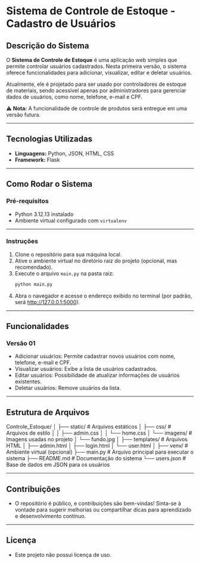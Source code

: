 # Sistema de Controle de Estoque - Cadastro de Usuários  

## Descrição do Sistema  
O **Sistema de Controle de Estoque** é uma aplicação web simples que permite controlar usuários cadastrados. Nesta primeira versão, o sistema oferece funcionalidades para adicionar, visualizar, editar e deletar usuários.  

Atualmente, ele é projetado para ser usado por controladores de estoque de materiais, sendo acessível apenas por administradores para gerenciar dados de usuários, como nome, telefone, e-mail e CPF.  

⚠️ **Nota:** A funcionalidade de controle de produtos será entregue em uma versão futura.  

---

## Tecnologias Utilizadas  
- **Linguagens:** Python, JSON, HTML, CSS  
- **Framework:** Flask  

---

## Como Rodar o Sistema  
### Pré-requisitos  
- Python 3.12.13 instalado  
- Ambiente virtual configurado com `virtualenv`  

---

### Instruções  
1. Clone o repositório para sua máquina local.  
2. Ative o ambiente virtual no diretório raiz do projeto (opcional, mas recomendado).  
3. Execute o arquivo `main.py` na pasta raiz:  
   ```bash
   python main.py
4. Abra o navegador e acesse o endereço exibido no terminal (por padrão, será http://127.0.0.1:5000).

---

## Funcionalidades
### Versão 01
- Adicionar usuários: Permite cadastrar novos usuários com nome, telefone, e-mail e CPF.
- Visualizar usuários: Exibe a lista de usuários cadastrados.
- Editar usuários: Possibilidade de atualizar informações de usuários existentes.
- Deletar usuários: Remove usuários da lista.

---

## Estrutura de Arquivos
Controle_Estoque/
│
├── static/               # Arquivos estáticos
│   ├── css/              # Arquivos de estilo
│   │   ├── admin.css
│   │   └── home.css
│   └── imagens/          # Imagens usadas no projeto
│       └── fundo.jpg
│
├── templates/            # Arquivos HTML
│   ├── admin.html
│   ├── login.html
│   └── user.html
│
├── venv/                 # Ambiente virtual (opcional)
├── main.py               # Arquivo principal para executar o sistema
├── README.md             # Documentação do sistema
└── users.json            # Base de dados em JSON para os usuários

---

## Contribuições
- O repositório é público, e contribuições são bem-vindas! Sinta-se à vontade para sugerir melhorias ou compartilhar dicas para aprendizado e desenvolvimento contínuo.

---

## Licença
- Este projeto não possui licença de uso.